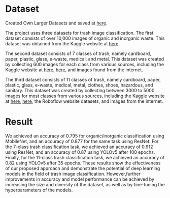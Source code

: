 # Dataset

Created Own Larger Datasets and saved at [here](https://github.com/Atharva309/trash_classification_data.git).

The  project  uses  three  datasets  for  trash  image  classification.  The  first  dataset  consists  of  over  10,000 images  of  organic  and  inorganic  waste.  This  dataset  was  obtained  from  the  Kaggle  website  at [here](https://www.kaggle.com/datasets/techsash/waste-classification-data).

The  second  dataset  consists  of  7  classes  of  trash,  namely  cardboard,  paper,  plastic,  glass,  e-waste, medical,  and  metal.  This  dataset  was  created  by  collecting  600  images  for  each  class  from  various sources,  including  the  Kaggle  website  at  [here](https://www.kaggle.com/datasets/asdasdasasdas/garbage-classification), [here](https://www.kaggle.com/datasets/kaustubh2402/ewaste-dataset), and images found from the internet.

The third dataset consists of 11 classes of trash, namely cardboard, paper, plastic, glass, e-waste, medical, metal,  clothes,  shoes,  hazardous,  and  sanitary.  This  dataset  was  created  by  collecting  between  3000  to 5000   images   for   most   classes   from   various   sources,   including   the   Kaggle   website   at [here](https://www.kaggle.com/datasets/asdasdasasdas/garbage-classification),  [here](https://www.kaggle.com/datasets/mostafaabla/garbage-classification), the  Roboflow  website  datasets, and images from the internet.

# Result

We achieved an accuracy of 0.795 for organic/inorganic classification using MobileNet, and an accuracy of 0.877 for the same task using ResNet. For the 7-class  trash  classification  task,  we  achieved  an  accuracy  of  0.912  using  ResNet,  and  an accuracy of 0.87 using YOLOv5 after 100 epochs. Finally, for the 11-class trash classification task, we achieved an accuracy of 0.82 using YOLOv5 after 35 epochs. These results show the effectiveness of our proposed approach and demonstrate the potential of deep learning models in the field of trash image classification. However,further improvements in accuracy and model performance can be achieved by increasing the size and diversity of the dataset, as well as by fine-tuning the hyperparameters of the models.

